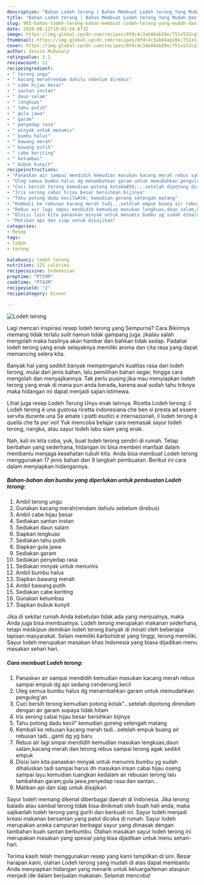 ```yaml
---
description: "Bahan Lodeh terong | Bahan Membuat Lodeh terong Yang Mudah Dan Praktis"
title: "Bahan Lodeh terong | Bahan Membuat Lodeh terong Yang Mudah Dan Praktis"
slug: 965-bahan-lodeh-terong-bahan-membuat-lodeh-terong-yang-mudah-dan-praktis
date: 2020-08-12T19:03:24.073Z
image: https://img-global.cpcdn.com/recipes/0fdc4c3ab84ab20e/751x532cq70/lodeh-terong-foto-resep-utama.jpg
thumbnail: https://img-global.cpcdn.com/recipes/0fdc4c3ab84ab20e/751x532cq70/lodeh-terong-foto-resep-utama.jpg
cover: https://img-global.cpcdn.com/recipes/0fdc4c3ab84ab20e/751x532cq70/lodeh-terong-foto-resep-utama.jpg
author: Jessie McDonald
ratingvalue: 3.1
reviewcount: 12
recipeingredient:
- " terong ungu"
- " kacang merahrendam dahulu sebelum direbus"
- " cabe hijau besar"
- " santan instan"
- " daun salam"
- " lengkuas"
- " tahu putih"
- " gula jawa"
- " garam"
- " penyedap rasa"
- " minyak untuk menumis"
- " bumbu halus"
- " bawang merah"
- " bawang putih"
- " cabe keriting"
- " ketumbas"
- " bubuk kunyit"
recipeinstructions:
- "Panaskan air sampai mendidih kemudian masukan kacang merah rebus sampai empuk dg api sedang cenderung kecil"
- "Uleg semua bumbu halus dg menambahkan garam untuk memudahkan penguleg&#39;an"
- "Cuci bersih terong kemudian potong kotak&#34;...setelah dipotong direndam dengan air garam supaya tidak hitam"
- "Iris serong cabai hijau besar bersihkan bijinya"
- "Tahu potong dadu kecil&#34; kemudian goreng setengah matang"
- "Kembali ke rebusan kacang merah tadi...setelah empuk buang air rebusan tadi...ganti dg yg baru"
- "Rebus air lagi smpai mendidih kemudian masukan lengkuas,daun salam,kacang merah dan terong rebus sampai terong agak sedikit empuk"
- "Disisi lain kita panaskan minyak untuk menumis bumbu yg sudah dihaluskan tadi sampai harus dn masukan irisan cabai hijau oseng sampai layu kemudian tuangkan kedalam air rebusan terong lalu tambahkan garam,gula jawa,penyedap rasa dan santan..."
- "Matikan api dan siap untuk disajikan"
categories:
- Resep
tags:
- lodeh
- terong

katakunci: lodeh terong 
nutrition: 125 calories
recipecuisine: Indonesian
preptime: "PT29M"
cooktime: "PT42M"
recipeyield: "2"
recipecategory: Dinner

---
```



![Lodeh terong](https://img-global.cpcdn.com/recipes/0fdc4c3ab84ab20e/751x532cq70/lodeh-terong-foto-resep-utama.jpg)

Lagi mencari inspirasi resep lodeh terong yang Sempurna? Cara Bikinnya memang tidak terlalu sulit namun tidak gampang juga. jikalau salah mengolah maka hasilnya akan hambar dan bahkan tidak sedap. Padahal lodeh terong yang enak selayaknya memiliki aroma dan cita rasa yang dapat memancing selera kita.

Banyak hal yang sedikit banyak mempengaruhi kualitas rasa dari lodeh terong, mulai dari jenis bahan, lalu pemilihan bahan segar, hingga cara mengolah dan menyajikannya. Tak perlu pusing jika mau menyiapkan lodeh terong yang enak di mana pun anda berada, karena asal sudah tahu triknya maka hidangan ini dapat menjadi sajian istimewa.

Lihat juga resep Lodeh Terung Unyu enak lainnya. Ricetta Lodeh terong: il Lodeh terong è una gustosa ricetta indonesiana che ben si presta ad essere servita durante una Se amate i piatti esotici e internazionali, il lodeh terong è quella che fa per voi! Yuk mencoba belajar cara memasak sayur lodeh terong, nangka, atau sayur lodeh labu siam yang enak.


Nah, kali ini kita coba, yuk, buat lodeh terong sendiri di rumah. Tetap berbahan yang sederhana, hidangan ini bisa memberi manfaat dalam membantu menjaga kesehatan tubuh kita. Anda bisa membuat Lodeh terong menggunakan 17 jenis bahan dan 9 langkah pembuatan. Berikut ini cara dalam menyiapkan hidangannya.

<!--inarticleads1-->

##### Bahan-bahan dan bumbu yang diperlukan untuk pembuatan Lodeh terong:

1. Ambil  terong ungu
1. Gunakan  kacang merah(rendam dahulu sebelum direbus)
1. Ambil  cabe hijau besar
1. Sediakan  santan instan
1. Sediakan  daun salam
1. Siapkan  lengkuas
1. Sediakan  tahu putih
1. Siapkan  gula jawa
1. Sediakan  garam
1. Sediakan  penyedap rasa
1. Sediakan  minyak untuk menumis
1. Ambil  bumbu halus
1. Siapkan  bawang merah
1. Ambil  bawang putih
1. Sediakan  cabe keriting
1. Gunakan  ketumbas
1. Siapkan  bubuk kunyit


Jika di sekitar rumah Anda kebetulan tidak ada yang menjualnya, maka Anda juga bisa membuatnya. Lodeh terong merupakan makanan sederhana, tetapi meskipun demikian lodeh terong banyak di minati oleh beberapa lapisan masyarakat. Selain memiliki karbohidrat yang tinggi, terong memiliki. Sayur lodeh merupakan masakan khas Indonesia yang biasa dijadikan menu masakan sehari hari. 

<!--inarticleads2-->

##### Cara membuat Lodeh terong:

1. Panaskan air sampai mendidih kemudian masukan kacang merah rebus sampai empuk dg api sedang cenderung kecil
1. Uleg semua bumbu halus dg menambahkan garam untuk memudahkan penguleg&#39;an
1. Cuci bersih terong kemudian potong kotak&#34;...setelah dipotong direndam dengan air garam supaya tidak hitam
1. Iris serong cabai hijau besar bersihkan bijinya
1. Tahu potong dadu kecil&#34; kemudian goreng setengah matang
1. Kembali ke rebusan kacang merah tadi...setelah empuk buang air rebusan tadi...ganti dg yg baru
1. Rebus air lagi smpai mendidih kemudian masukan lengkuas,daun salam,kacang merah dan terong rebus sampai terong agak sedikit empuk
1. Disisi lain kita panaskan minyak untuk menumis bumbu yg sudah dihaluskan tadi sampai harus dn masukan irisan cabai hijau oseng sampai layu kemudian tuangkan kedalam air rebusan terong lalu tambahkan garam,gula jawa,penyedap rasa dan santan...
1. Matikan api dan siap untuk disajikan


Sayur lodeh memang dikenal diberbagai daerah di Indonesia. Jika terong balado atau sambal terong tidak bisa dinikmati oleh buah hati anda, maka sajikanlah lodeh terong yang gurih dan berkuah ini. Sayur lodeh menjadi kreasi makanan bersantan yang patut dicoba di rumah. Sayur lodeh merupakan aneka campuran berbagai sayur yang dimasak dengan tambahan kuah santan berbumbu. Olahan masakan sayur lodeh terong ini merupakan masakan yang spesial yang bisa dijadikan untuk menu sehari-hari. 

Terima kasih telah menggunakan resep yang kami tampilkan di sini. Besar harapan kami, olahan Lodeh terong yang mudah di atas dapat membantu Anda menyiapkan hidangan yang menarik untuk keluarga/teman ataupun menjadi ide dalam berjualan makanan. Selamat mencoba!
